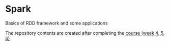 # Spark
Basics of RDD framework and some applications

The repository contents are created after completing the [course (week 4, 5, 6)](https://www.coursera.org/learn/big-data-essentials?)
